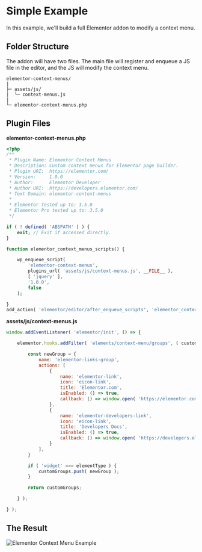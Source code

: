 # Simple Example

<Badge type="tip" vertical="top" text="Elementor Core" /> <Badge type="warning" vertical="top" text="Basic" />

In this example, we'll build a full Elementor addon to modify a context menu.

## Folder Structure

The addon will have two files. The main file will register and enqueue a JS file in the editor, and the JS will modify the context menu.

```
elementor-context-menus/
|
├─ assets/js/
|  └─ context-menus.js
|
└─ elementor-context-menus.php
```

## Plugin Files

**elementor-context-menus.php**

```php
<?php
/**
 * Plugin Name: Elementor Context Menus
 * Description: Custom context menus for Elementor page builder.
 * Plugin URI:  https://elementor.com/
 * Version:     1.0.0
 * Author:      Elementor Developer
 * Author URI:  https://developers.elementor.com/
 * Text Domain: elementor-context-menus
 *
 * Elementor tested up to: 3.5.0
 * Elementor Pro tested up to: 3.5.0
 */

if ( ! defined( 'ABSPATH' ) ) {
	exit; // Exit if accessed directly.
}

function elementor_context_menus_scripts() {

	wp_enqueue_script(
		'elementor-context-menus',
		plugins_url( 'assets/js/context-menus.js', __FILE__ ),
		[ 'jquery' ],
		'1.0.0',
		false
	);

}
add_action( 'elementor/editor/after_enqueue_scripts', 'elementor_context_menus_scripts' );
```

**assets/js/context-menus.js**

```js
window.addEventListener( 'elementor/init', () => {

	elementor.hooks.addFilter( 'elements/context-menu/groups', ( customGroups, elementType ) => {

		const newGroup = {
			name: 'elementor-links-group',
			actions: [
				{
					name: 'elementor-link',
					icon: 'eicon-link',
					title: 'Elementor.com',
					isEnabled: () => true,
					callback: () => window.open( 'https://elementor.com/', '_blank' ).focus(),
				},
				{
					name: 'elementor-developers-link',
					icon: 'eicon-link',
					title: 'Developers Docs',
					isEnabled: () => true,
					callback: () => window.open( 'https://developers.elementor.com/', '_blank' ).focus(),
				}
			],
		}

		if ( 'widget' === elementType ) {
			customGroups.push( newGroup );
		}

		return customGroups;

	} );

} );
```

## The Result

![Elementor Context Menu Example](./assets/img/elementor-context-menu-example.png)
